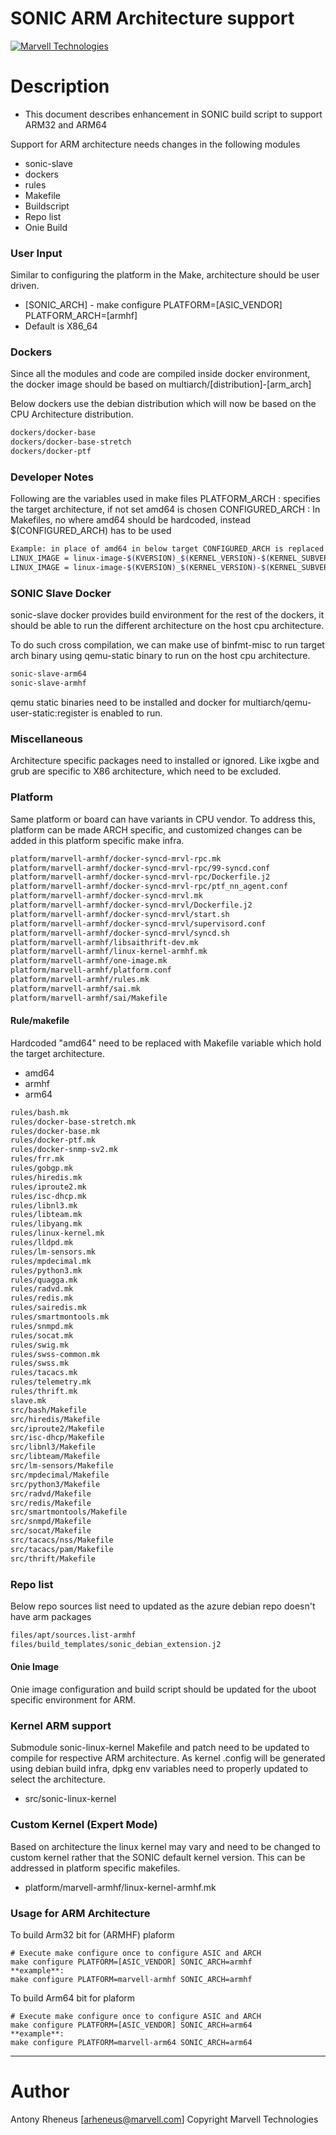 # SONIC ARM Architecture support

[![Marvell Technologies](https://www.marvell.com/content/dam/marvell/en/rebrand/marvell-logo3.svg)](https://www.marvell.com/)

# Description

  - This document describes enhancement in SONIC build script to support ARM32 and ARM64
  
Support for ARM architecture needs changes in the following modules

  - sonic-slave
  - dockers
  - rules
  - Makefile
  - Buildscript
  - Repo list
  - Onie Build



### User Input

Similar to configuring the platform in the Make, architecture should be user driven.

* [SONIC_ARCH] - make configure PLATFORM=[ASIC_VENDOR] PLATFORM_ARCH=[armhf]
* Default is X86_64

### Dockers
Since all the modules and code are compiled inside docker environment, the docker image should be based on multiarch/[distribution]-[arm_arch] 

Below dockers use the debian distribution which will now be based on the CPU Architecture distribution.
```sh
dockers/docker-base
dockers/docker-base-stretch
dockers/docker-ptf
```

### Developer Notes
Following are the variables used in make files
PLATFORM_ARCH : specifies the target architecture, if not set amd64 is chosen
CONFIGURED_ARCH : In Makefiles, no where amd64 should be hardcoded, instead $(CONFIGURED_ARCH) has to be used  
```sh
Example: in place of amd64 in below target CONFIGURED_ARCH is replaced
LINUX_IMAGE = linux-image-$(KVERSION)_$(KERNEL_VERSION)-$(KERNEL_SUBVERSION)_amd64.deb
LINUX_IMAGE = linux-image-$(KVERSION)_$(KERNEL_VERSION)-$(KERNEL_SUBVERSION)_$(CONFIGURED_ARCH).deb
```


### SONIC Slave Docker

sonic-slave docker provides build environment for the rest of the dockers, it should be able to run the different architecture on the host cpu architecture.

To do such cross compilation, we can make use of binfmt-misc to run target arch binary using qemu-static binary to run on the host cpu architecture. 

```sh
sonic-slave-arm64
sonic-slave-armhf
```

qemu static binaries need to be installed and docker for multiarch/qemu-user-static:register is enabled to run.

### Miscellaneous

Architecture specific packages need to installed or ignored.
Like ixgbe and grub are specific to X86 architecture, which need to be excluded.


### Platform

Same platform or board can have variants in CPU vendor. To address this, platform can be made ARCH specific, and customized changes can be added in this platform specific make infra.

```sh
platform/marvell-armhf/docker-syncd-mrvl-rpc.mk
platform/marvell-armhf/docker-syncd-mrvl-rpc/99-syncd.conf
platform/marvell-armhf/docker-syncd-mrvl-rpc/Dockerfile.j2
platform/marvell-armhf/docker-syncd-mrvl-rpc/ptf_nn_agent.conf
platform/marvell-armhf/docker-syncd-mrvl.mk
platform/marvell-armhf/docker-syncd-mrvl/Dockerfile.j2
platform/marvell-armhf/docker-syncd-mrvl/start.sh
platform/marvell-armhf/docker-syncd-mrvl/supervisord.conf
platform/marvell-armhf/docker-syncd-mrvl/syncd.sh
platform/marvell-armhf/libsaithrift-dev.mk
platform/marvell-armhf/linux-kernel-armhf.mk
platform/marvell-armhf/one-image.mk
platform/marvell-armhf/platform.conf
platform/marvell-armhf/rules.mk
platform/marvell-armhf/sai.mk
platform/marvell-armhf/sai/Makefile
```

#### Rule/makefile

Hardcoded "amd64" need to be replaced with Makefile variable which hold the target architecture.
* amd64
* armhf
* arm64

```sh
rules/bash.mk
rules/docker-base-stretch.mk
rules/docker-base.mk
rules/docker-ptf.mk
rules/docker-snmp-sv2.mk
rules/frr.mk
rules/gobgp.mk
rules/hiredis.mk
rules/iproute2.mk
rules/isc-dhcp.mk
rules/libnl3.mk
rules/libteam.mk
rules/libyang.mk
rules/linux-kernel.mk
rules/lldpd.mk
rules/lm-sensors.mk
rules/mpdecimal.mk
rules/python3.mk
rules/quagga.mk
rules/radvd.mk
rules/redis.mk
rules/sairedis.mk
rules/smartmontools.mk
rules/snmpd.mk
rules/socat.mk
rules/swig.mk
rules/swss-common.mk
rules/swss.mk
rules/tacacs.mk
rules/telemetry.mk
rules/thrift.mk
slave.mk
src/bash/Makefile
src/hiredis/Makefile
src/iproute2/Makefile
src/isc-dhcp/Makefile
src/libnl3/Makefile
src/libteam/Makefile
src/lm-sensors/Makefile
src/mpdecimal/Makefile
src/python3/Makefile
src/radvd/Makefile
src/redis/Makefile
src/smartmontools/Makefile
src/snmpd/Makefile
src/socat/Makefile
src/tacacs/nss/Makefile
src/tacacs/pam/Makefile
src/thrift/Makefile

```

### Repo list
Below repo sources list need to updated as the azure debian repo doesn't have arm packages 


```sh
files/apt/sources.list-armhf
files/build_templates/sonic_debian_extension.j2

```

#### Onie Image

Onie image configuration and build script should be updated for the uboot specific environment for ARM.

### Kernel ARM support

Submodule sonic-linux-kernel Makefile and patch need to be updated to compile for respective ARM architecture. As kernel .config will be generated using debian build infra, dpkg env variables need to properly updated to select the architecture.

 - src/sonic-linux-kernel
 
### Custom Kernel  (Expert Mode)

Based on architecture the linux kernel may vary and need to be changed to custom kernel rather that the SONIC default kernel version.
This can be addressed in platform specific makefiles.

 - platform/marvell-armhf/linux-kernel-armhf.mk


### Usage for ARM Architecture
To build Arm32 bit for (ARMHF) plaform

    # Execute make configure once to configure ASIC and ARCH
    make configure PLATFORM=[ASIC_VENDOR] SONIC_ARCH=armhf
    **example**:
    make configure PLATFORM=marvell-armhf SONIC_ARCH=armhf

To build Arm64 bit for plaform

    # Execute make configure once to configure ASIC and ARCH
    make configure PLATFORM=[ASIC_VENDOR] SONIC_ARCH=arm64
    **example**:
    make configure PLATFORM=marvell-arm64 SONIC_ARCH=arm64

---- 
Author
======
Antony Rheneus [arheneus@marvell.com]
Copyright Marvell Technologies


